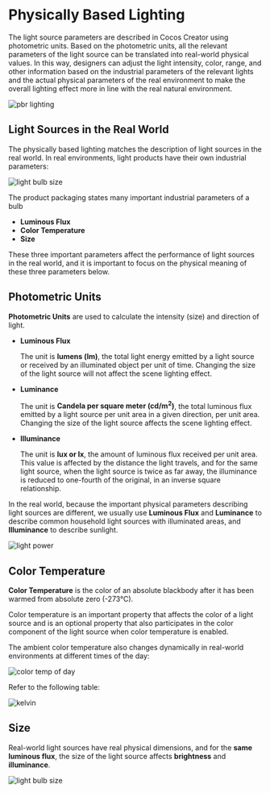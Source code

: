 # Physically Based Lighting

The light source parameters are described in Cocos Creator using photometric units. Based on the photometric units, all the relevant parameters of the light source can be translated into real-world physical values. In this way, designers can adjust the light intensity, color, range, and other information based on the industrial parameters of the relevant lights and the actual physical parameters of the real environment to make the overall lighting effect more in line with the real natural environment.

![pbr lighting](pbrlighting/pbr-lighting.jpg)

## Light Sources in the Real World

The physically based lighting matches the description of light sources in the real world. In real environments, light products have their own industrial parameters:

![light bulb size](pbrlighting/light-bulb.jpg)

The product packaging states many important industrial parameters of a bulb
- **Luminous Flux**
- **Color Temperature**
- **Size**

These three important parameters affect the performance of light sources in the real world, and it is important to focus on the physical meaning of these three parameters below.

## Photometric Units

**Photometric Units** are used to calculate the intensity (size) and direction of light.

- **Luminous Flux**

  The unit is **lumens (lm)**, the total light energy emitted by a light source or received by an illuminated object per unit of time. Changing the size of the light source will not affect the scene lighting effect.

- **Luminance**

  The unit is **Candela per square meter (cd/m<sup>2</sup>)**, the total luminous flux emitted by a light source per unit area in a given direction, per unit area. Changing the size of the light source affects the scene lighting effect.

- **Illuminance**

  The unit is **lux or lx**, the amount of luminous flux received per unit area. This value is affected by the distance the light travels, and for the same light source, when the light source is twice as far away, the illuminance is reduced to one-fourth of the original, in an inverse square relationship.

In the real world, because the important physical parameters describing light sources are different, we usually use **Luminous Flux** and **Luminance** to describe common household light sources with illuminated areas, and **Illuminance** to describe sunlight.

![light power](pbrlighting/light-power.jpg)

## Color Temperature

**Color Temperature** is the color of an absolute blackbody after it has been warmed from absolute zero (-273°C).

Color temperature is an important property that affects the color of a light source and is an optional property that also participates in the color component of the light source when color temperature is enabled.

The ambient color temperature also changes dynamically in real-world environments at different times of the day:

![color temp of day](pbrlighting/color-temp-of-day.jpg)

Refer to the following table:

![kelvin](pbrlighting/kelvin.jpg)

## Size

Real-world light sources have real physical dimensions, and for the **same luminous flux**, the size of the light source affects **brightness** and **illuminance**.

![light bulb size](pbrlighting/light-bulb-size.png)
